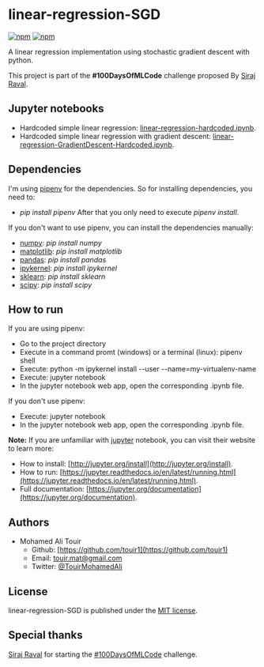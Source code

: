 # linear-regression-SGD
[![npm](https://img.shields.io/badge/langage-Python-blue.svg?style=flat-square)](https://www.python.org/) [![npm](https://img.shields.io/npm/l/date-2.svg?style=flat-square)](https://github.com/touir1/Date2/blob/master/LICENSE)

A linear regression implementation using stochastic gradient descent with python.

This project is part of the <b>#100DaysOfMLCode</b> challenge proposed By [Siraj Raval](https://twitter.com/sirajraval).

## Jupyter notebooks ##
* Hardcoded simple linear regression: [linear-regression-hardcoded.ipynb](http://nbviewer.jupyter.org/github/touir1/linear-regression-SGD/blob/master/linear-regression-hardcoded.ipynb).
* Hardcoded simple linear regression with gradient descent: [linear-regression-GradientDescent-Hardcoded.ipynb](http://nbviewer.jupyter.org/github/touir1/linear-regression-SGD/blob/master/linear-regression-GradientDescent-Hardcoded.ipynb).

## Dependencies ##
I'm using [pipenv](https://docs.pipenv.org/) for the dependencies. So for installing dependencies, you need to:
* _pip install pipenv_
After that you only need to execute _pipenv install_.

If you don't want to use pipenv, you can install the dependencies manually:

* [numpy](http://www.numpy.org/): _pip install numpy_
* [matplotlib](https://matplotlib.org): _pip install matplotlib_
* [pandas](https://pandas.pydata.org/): _pip install pandas_
* [ipykernel](https://ipython.readthedocs.io/en/stable/): _pip install ipykernel_
* [sklearn](http://scikit-learn.org/stable/): _pip install sklearn_
* [scipy](https://www.scipy.org/): _pip install scipy_

## How to run ##

If you are using pipenv:
* Go to the project directory
* Execute in a command promt (windows) or a terminal (linux): pipenv shell
* Execute: python -m ipykernel install --user --name=my-virtualenv-name
* Execute: jupyter notebook
* In the jupyter notebook web app, open the corresponding .ipynb file.

If you don't use pipenv:
* Execute: jupyter notebook
* In the jupyter notebook web app, open the corresponding .ipynb file.

<b>Note:</b> If you are unfamiliar with [jupyter](http://jupyter.org/) notebook, you can visit their website to learn more:
* How to install: [http://jupyter.org/install](http://jupyter.org/install).
* How to run: [https://jupyter.readthedocs.io/en/latest/running.html](https://jupyter.readthedocs.io/en/latest/running.html).
* Full documentation: [https://jupyter.org/documentation](https://jupyter.org/documentation).

## Authors ##

* Mohamed Ali Touir
  * Github: [https://github.com/touir1](https://github.com/touir1)
  * Email: [touir.mat@gmail.com](mailto:touir.mat@gmail.com)
  * Twitter: [@TouirMohamedAli](https://twitter.com/TouirMohamedAli)

## License ##

linear-regression-SGD is published under the [MIT license](http://www.opensource.org/licenses/mit-license).

## Special thanks ##

[Siraj Raval](https://twitter.com/sirajraval) for starting the [#100DaysOfMLCode](https://twitter.com/search?q=%23100DaysOfMLCode&src=tyah) challenge.


